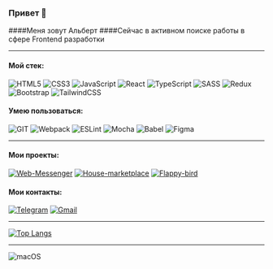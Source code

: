 ### Привет 👋

####Меня зовут Альберт
####Сейчас в активном поиске работы в сфере Frontend разработки

---
#### Мой стек:
![HTML5](https://img.shields.io/badge/-HTML5-141130?style=for-the-badge&logo=HTML5&logoColor=white)
![CSS3](https://img.shields.io/badge/-CSS3-141130?style=for-the-badge&logo=CSS3&logoColor=009900)
![JavaScript](https://img.shields.io/badge/-JavaScript-141130?style=for-the-badge&logo=JavaScript&logoColor=yellow)
![React](https://img.shields.io/badge/-React-141130?style=for-the-badge&logo=React)
![TypeScript](https://img.shields.io/badge/typescript-%23007ACC.svg?style=for-the-badge&logo=typescript&logoColor=white)
![SASS](https://img.shields.io/badge/SASS-hotpink.svg?style=for-the-badge&logo=SASS&logoColor=white)
![Redux](https://img.shields.io/badge/redux-%23593d88.svg?style=for-the-badge&logo=redux&logoColor=white)
![Bootstrap](https://img.shields.io/badge/bootstrap-%23563D7C.svg?style=for-the-badge&logo=bootstrap&logoColor=white)
![TailwindCSS](https://img.shields.io/badge/tailwindcss-%2338B2AC.svg?style=for-the-badge&logo=tailwind-css&logoColor=white)

#### Умею пользоваться:
![GIT](https://img.shields.io/badge/-Git-141130?style=for-the-badge&logo=GIT&logoColor=FFFFFF)
![Webpack](https://img.shields.io/badge/-Webpack-141130?style=for-the-badge&logo=Webpack&)
![ESLint](https://img.shields.io/badge/-ESlint-141130?style=for-the-badge&logo=ESlint)
![Mocha](https://img.shields.io/badge/-mocha-%238D6748?style=for-the-badge&logo=mocha&logoColor=white)
![Babel](https://img.shields.io/badge/Babel-F9DC3e?style=for-the-badge&logo=babel&logoColor=black)
![Figma](https://img.shields.io/badge/-Figma-141130?style=for-the-badge&logo=Figma)

---

#### Мои проекты:

[![Web-Messenger](https://img.shields.io/badge/-How_to_learn-141130?style=for-the-badge)](https://github.com/AlbertMrMaruk/Web-Messenger)
[![House-marketplace](https://img.shields.io/badge/-How_to_learn-141130?style=for-the-badge)](https://github.com/AlbertMrMaruk/House-marketplace)
[![Flappy-bird](https://img.shields.io/badge/-How_to_learn-141130?style=for-the-badge)](https://github.com/AlbertMrMaruk/Flappy-bird)


#### Мои контакты:
[![Telegram](https://img.shields.io/badge/-Telegram-141130?style=for-the-badge&logo=Telegram)](https://t.me/a_marukyan)
[![Gmail](https://img.shields.io/badge/-albert@qbitm.ru-141130?style=for-the-badge&logo=Gmail)](mailto:albert@qbitm.ru)

---
[![Top Langs](https://github-readme-stats.vercel.app/api/top-langs/?username=AlbertMrMaruk&layout=compact)](https://github.com/anuraghazra/github-readme-stats)
<br>

---
![macOS](https://img.shields.io/static/v1?label=macOS&message=user&color=141130&labelColor=ffffff&style=for-the-badge)

